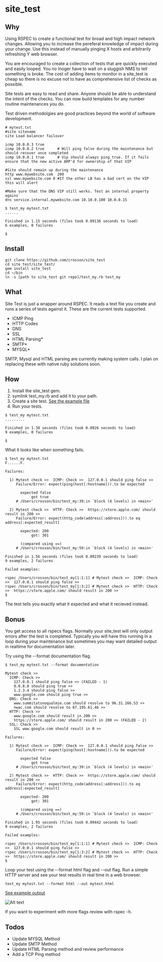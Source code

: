 # site_test
## Why
Using RSPEC to create a functional test for broad and high impact network changes. Allowing you to increase the pereferal knowledge of impact during your change. Use this instead of manually pinging X hosts and arbitrarily refreshing Y web browser.

You are encouraged to create a collection of tests that are quickly executed and easily looped. You no lnoger have to wait on a sluggish NMS to tell something is broke. The cost of adding items to monitor in a site_test is cheap so there is no excuse not to have as comprehensive list of checks as possible.

Site tests are easy to read and share. Anyone should be able to understand the intent of the checks. You can now build templates for any number routine maintenances you do. 

Test driven methodolgies are good practices beyond the world of software development.

```
# mytest.txt
#site sitename
site Load balancer failover

icmp 10.0.0.3 true
icmp 10.0.0.2 true		# Will ping false during the maintenance but should recover once completed
icmp 10.0.0.1 true		# Vip should always ping true. If it fails ensure that the new active ARP'd for ownership of that VIP

#Site should remain up during the maintenance
http www.mywebsite.com	200
ssl www.mywebsite.com 0	#If the other LB has a bad cert on the VIP this will alert

#Make sure that the DNS VIP still works. Test an internal property agains`
dns service.internal.mywebsite.com 10.10.0.100 10.0.0.15
```
```
$ test_my mytest.txt
......

Finished in 1.15 seconds (files took 0.09136 seconds to load)
6 examples, 0 failures

$
```
## Install
```
git clone https://github.com/crosson/site_test
cd site_test/site_test/
gem install site_test
cd ~/bin
ln -s [path to site_test git repo]/test_my.rb test_my 
```
## What
Site Test is just a wrapper around RSPEC. It reads a text file you create and runs a series of tests against it. These are the current tests supported.

* ICMP Ping
* HTTP Codes
* DNS
* SSL
* HTML Parsing*
* SMTP*
* MYSQL*


SMTP, Mysql and HTML parsing are currently making system calls. I plan on replacing these with native ruby solutions soon.

## How

1. Install the site_test gem.
2. symlink test_my.rb and add it to your path.
3. Create a site test. [See the example file](https://github.com/crosson/site_test/blob/master/example.txt)
4. Run your tests.

```
$ test_my mytest.txt 
.........

Finished in 1.38 seconds (files took 0.0926 seconds to load)
9 examples, 0 failures

$ 
```

What it looks like when something fails.
```
$ test_my mytest.txt 
F......F.

Failures:

  1) Mytest check >>  ICMP: Check >>  127.0.0.1 should ping false >> 
     Failure/Error: expect(ping(host[:hostname])).to be expected

       expected false
            got true
     # /Users/crosson/bin/test_my:39:in `block (4 levels) in <main>'

  2) Mytest check >>  HTTP: Check >>  https://store.apple.com/ should result in 200 >> 
     Failure/Error: expect(http_code(address[:address])).to eq address[:expected_result]

       expected: 200
            got: 301

       (compared using ==)
     # /Users/crosson/bin/test_my:59:in `block (4 levels) in <main>'

Finished in 1.56 seconds (files took 0.09239 seconds to load)
9 examples, 2 failures

Failed examples:

rspec /Users/crosson/bin/test_my[1:1:1] # Mytest check >>  ICMP: Check >>  127.0.0.1 should ping false >> 
rspec /Users/crosson/bin/test_my[1:3:2] # Mytest check >>  HTTP: Check >>  https://store.apple.com/ should result in 200 >> 
$
```

The test tells you exactly what it expected and what it recieved instead. 

## Bonus
You get access to all rspecs flags. Normally your site_test will only output errors after the test is completed. Typically you will have this running in a loop during your maintenance but sometimes you may want detailed output in realtime for documentation later. 

Try using the --format documentation flag.
```
$ test_my mytest.txt --format documentation

Mytest check >>
  ICMP: Check >>
    127.0.0.1 should ping false >> (FAILED - 1)
    8.8.8.8 should ping true >>
    1.2.3.4 should ping false >>
    www.google.com should ping true >>
  DNS: Check >>
    www.summitatsnoqualmie.com should resolve to 96.31.166.53 >>
    nwac.com should resolve to 67.195.61.46 >>
  HTTP: Check >>
    www.google.com should result in 200 >>
    https://store.apple.com/ should result in 200 >> (FAILED - 2)
  SSL: Check >>
    SSL www.google.com should result in 0 >>

Failures:

  1) Mytest check >>  ICMP: Check >>  127.0.0.1 should ping false >> 
     Failure/Error: expect(ping(host[:hostname])).to be expected

       expected false
            got true
     # /Users/crosson/bin/test_my:39:in `block (4 levels) in <main>'

  2) Mytest check >>  HTTP: Check >>  https://store.apple.com/ should result in 200 >> 
     Failure/Error: expect(http_code(address[:address])).to eq address[:expected_result]

       expected: 200
            got: 301

       (compared using ==)
     # /Users/crosson/bin/test_my:59:in `block (4 levels) in <main>'

Finished in 1.95 seconds (files took 0.09442 seconds to load)
9 examples, 2 failures

Failed examples:

rspec /Users/crosson/bin/test_my[1:1:1] # Mytest check >>  ICMP: Check >>  127.0.0.1 should ping false >> 
rspec /Users/crosson/bin/test_my[1:3:2] # Mytest check >>  HTTP: Check >>  https://store.apple.com/ should result in 200 >> 
$
```

Loop your test using the --format html flag and --out flag. Run a simple HTTP server and see your test results in real time in a web browser.

`test_my mytest.txt --format html --out mytest.html`

[See example output](https://github.com/crosson/site_test/blob/master/mytest.html)

![Alt text](https://github.com/crosson/site_test/blob/master/screenshot.png?raw=true "Example Output")

If you want to experiment with more flags review  with rspec -h.

## Todos

* Update MYSQL Method
* Update SMTP Method
* Update HTML Parsing method and review performance
* Add a TCP Ping method
